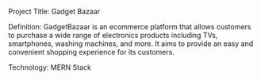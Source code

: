 Project Title: Gadget Bazaar

Definition: GadgetBazaar is an ecommerce platform that allows customers to purchase a wide range of electronics products including TVs, smartphones, washing machines, and more. It aims to provide an easy and convenient shopping experience for its customers. 

Technology: MERN Stack  